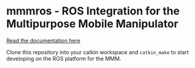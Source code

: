 # mmmros - ROS Integration for the Multipurpose Mobile Manipulator
[Read the documentation here](https://github.com/ianholst/mmmros-docs)

Clone this repository into your catkin workspace and `catkin_make` to start developing on the ROS platform for the MMM.
